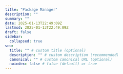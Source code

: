 ```yaml
---
title: "Package Manager"
description: ""
summary: ""
date: 2025-01-13T22:49:09Z
lastmod: 2025-01-13T22:49:09Z
draft: false
sidebar:
  collapsed: true
seo:
  title: "" # custom title (optional)
  description: "" # custom description (recommended)
  canonical: "" # custom canonical URL (optional)
  noindex: false # false (default) or true
---
```

